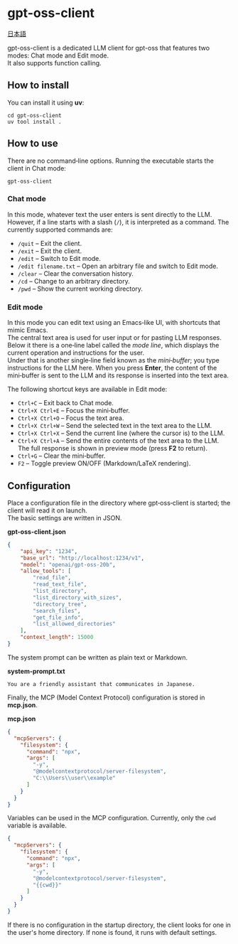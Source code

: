 # gpt-oss-client

[日本語](README-ja_jp.md)

gpt-oss-client is a dedicated LLM client for gpt-oss that features two modes: Chat mode and Edit mode.  
It also supports function calling.

## How to install
You can install it using **uv**:
```
cd gpt-oss-client
uv tool install .
```

## How to use
There are no command‑line options. Running the executable starts the client in Chat mode:
```
gpt-oss-client
```

### Chat mode
In this mode, whatever text the user enters is sent directly to the LLM.
However, if a line starts with a slash (`/`), it is interpreted as a command. The currently supported commands are:

- `/quit` – Exit the client.
- `/exit` – Exit the client.
- `/edit` – Switch to Edit mode.
- `/edit filename.txt` – Open an arbitrary file and switch to Edit mode.
- `/clear` – Clear the conversation history.
- `/cd` – Change to an arbitrary directory.
- `/pwd` – Show the current working directory.

### Edit mode
In this mode you can edit text using an Emacs‑like UI, with shortcuts that mimic Emacs.  
The central text area is used for user input or for pasting LLM responses.  
Below it there is a one‑line label called the *mode line*, which displays the current operation and instructions for the user.  
Under that is another single‑line field known as the *mini‑buffer*; you type instructions for the LLM here. When you press **Enter**, the content of the mini‑buffer is sent to the LLM and its response is inserted into the text area.

The following shortcut keys are available in Edit mode:

- `Ctrl+C` – Exit back to Chat mode.
- `Ctrl+X Ctrl+E` – Focus the mini‑buffer.
- `Ctrl+X Ctrl+O` – Focus the text area.
- `Ctrl+X Ctrl+W` – Send the selected text in the text area to the LLM.
- `Ctrl+X Ctrl+X` – Send the current line (where the cursor is) to the LLM.
- `Ctrl+X Ctrl+A` – Send the entire contents of the text area to the LLM. The full response is shown in preview mode (press **F2** to return).
- `Ctrl+G` – Clear the mini‑buffer.
- `F2` – Toggle preview ON/OFF (Markdown/LaTeX rendering).

## Configuration
Place a configuration file in the directory where gpt‑oss‑client is started; the client will read it on launch.  
The basic settings are written in JSON.

**gpt-oss-client.json**
```json
{
    "api_key": "1234",
    "base_url": "http://localhost:1234/v1",
    "model": "openai/gpt-oss-20b",
    "allow_tools": [
        "read_file",
        "read_text_file",
        "list_directory",
        "list_directory_with_sizes",
        "directory_tree",
        "search_files",
        "get_file_info",
        "list_allowed_directories"
    ],
    "context_length": 15000
}
```

The system prompt can be written as plain text or Markdown.

**system-prompt.txt**
```text
You are a friendly assistant that communicates in Japanese.
```

Finally, the MCP (Model Context Protocol) configuration is stored in **mcp.json**.

**mcp.json**
```json
{
  "mcpServers": {
    "filesystem": {
      "command": "npx",
      "args": [
        "-y",
        "@modelcontextprotocol/server-filesystem",
        "C:\\Users\\user\\example"
      ]
    }
  }
}
```

Variables can be used in the MCP configuration. Currently, only the `cwd` variable is available.
```json
{
  "mcpServers": {
    "filesystem": {
      "command": "npx",
      "args": [
        "-y",
        "@modelcontextprotocol/server-filesystem",
        "{{cwd}}"
      ]
    }
  }
}
```

If there is no configuration in the startup directory, the client looks for one in the user's home directory. If none is found, it runs with default settings.
